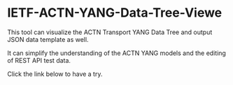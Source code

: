 # IETF-ACTN-YANG-Data-Tree-Viewe
This tool can visualize the ACTN Transport YANG Data Tree and output JSON data template as well.

It can simplify the understanding of the ACTN YANG models and the editing of REST API test data.

Click the link below to have a try.
